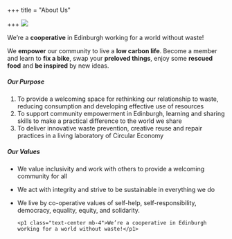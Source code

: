 +++
title = "About Us"

+++
![](https://res.cloudinary.com/shrub-co-op/image/upload/v1568674723/shrubcoop.org/media/vision_web_fyoad1.png)

We’re a **cooperative** in Edinburgh working for a world without waste!

We **empower** our community to live a **low carbon life**. Become a member and learn to **fix a bike**, swap your **preloved things**, enjoy some **rescued food** and **be inspired** by new ideas.

##### **Our Purpose**

1. To provide a welcoming space for rethinking our relationship to waste, reducing consumption and developing effective use of resources
2. To support community empowerment in Edinburgh, learning and sharing skills to make a practical difference to the world we share
3. To deliver innovative waste prevention, creative reuse and repair practices in a living laboratory of Circular Economy

##### **Our Values**

* We value inclusivity and work with others to provide a welcoming community for all
* We act with integrity and strive to be sustainable in everything we do
* We live by co-operative values of self-help, self-responsibility, democracy, equality, equity, and solidarity.

      <p1 class="text-center mb-4">We’re a cooperative in Edinburgh working for a world without waste!</p1>